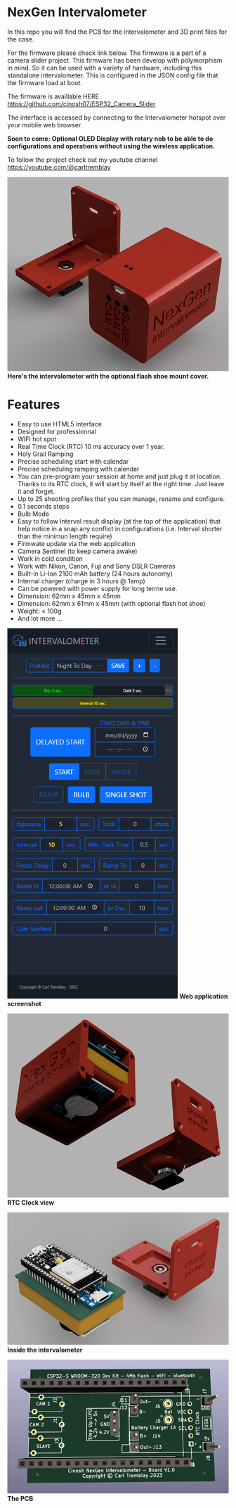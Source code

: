 # NexGen Intervalometer

In this repo you will find the PCB for the intervalometer and 3D print files for the case. 

For the firmware please check link below. The firmware is a part of a camera slider project. This firmware has been develop with polymorphism in mind. So it can be used with a variety of hardware, including this standalone intervalometer. This is configured in the JSON config file that the firmware load at boot.

The firmware is availlable HERE https://github.com/cinosh07/ESP32_Camera_Slider

The interface is accessed by connecting to the Intervalometer hotspot over your mobile web browser. 

**Soon to come: Optional OLED Display with rotary nob to be able to do configurations and operations without using the wireless application.**

To follow the project check out my youtube channel https://youtube.com/@carltremblay


![Home Page](https://github.com/cinosh07/NexGen-Intervalometer/raw/main/images/Intervalometer-V1_2023-Mar-11_04-23-04AM-000_CustomizedView15435444726.png)
**Here's the intervalometer with the optional flash shoe mount cover.**

# Features
- Easy to use HTML5 interface
- Designed for professionnal
- WIFI hot spot
- Real Time Clock (RTC) 10 ms accuracy over 1 year.
- Holy Grail Ramping
- Precise scheduling start with calendar
- Precise scheduling ramping with calendar
- You can pre-program your session at home and just plug it at location. Thanks to its RTC clock, it will start by itself at the right time. Just leave it and forget.
- Up to 25 shooting profiles that you can manage, rename and configure.
- 0.1 seconds steps
- Bulb Mode
- Easy to follow Interval result display (at the top of the application) that help notice in a snap any conflict in configurations (i.e. Interval shorter than the minimun length require)
- Firmwate update via the web application  
- Camera Sentinel (to keep camera awake)
- Work in cold condition
- Work with Nikon, Canon, Fuji and Sony DSLR Cameras
- Built-in Li-Ion 2100 mAh battery (24 hours autonomy)
- Internal charger (charge in 3 hours @ 1amp)
- Can be powered with power supply for long terme use.
- Dimension: 62mm x 45mm x 45mm
- Dimension: 62mm x 61mm x 45mm (with optional flash hot shoe)
- Weight: < 100g
- And lot more ...


![Home Page](https://github.com/cinosh07/NexGen-Intervalometer/raw/main/images/Screenshot%202023-03-11%20095755.png)
**Web application screenshot**

![Home Page](https://github.com/cinosh07/NexGen-Intervalometer/raw/main/images/Intervalometer-V1_2023-Mar-11_04-23-43AM-000_CustomizedView40332585583.png)
**RTC Clock view**


![Home Page](https://github.com/cinosh07/NexGen-Intervalometer/raw/main/images/Intervalometer-V1_2023-Mar-11_04-24-22AM-000_CustomizedView8618350890.png)
**Inside the intervalometer**


![Home Page](https://github.com/cinosh07/NexGen-Intervalometer/raw/main/images/Intervalometer.png)
**The PCB**

